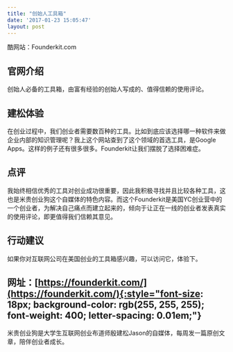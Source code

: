 ```yaml
---
title: "创始人工具箱"
date: '2017-01-23 15:05:47'
layout: post
---
```

酷网站：Founderkit.com

## 官网介绍

创始人必备的工具箱，由富有经验的创始人写成的、值得信赖的使用评论。

## 建松体验

在创业过程中，我们创业者需要数百种的工具。比如到底应该选择哪一种软件来做企业内部的知识管理呢？我上这个网站查到了这个领域的首选工具，是Google Apps。这样的例子还有很多很多。Founderkit让我们摆脱了选择困难症。

## 点评

我始终相信优秀的工具对创业成功很重要，因此我积极寻找并且比较各种工具，这也是米贵创业狗这个自媒体的特色内容。而这个Founderkit是美国YC创业营中的一个创业者，为解决自己痛点而建立起来的，倾向于让正在一线的创业者发表真实的使用评论，即更值得我们信赖其意见。

## 行动建议

如果你对互联网公司在美国创业的工具箱感兴趣，可以访问它，体验下。

## 网址：[https://founderkit.com/](https://founderkit.com/){:style="font-size: 18px; background-color: rgb(255, 255, 255); font-weight: 400; letter-spacing: 0.01em;"}

米贵创业狗是大学生互联网创业布道师殷建松Jason的自媒体，每周发一篇原创文章，陪伴创业者成长。